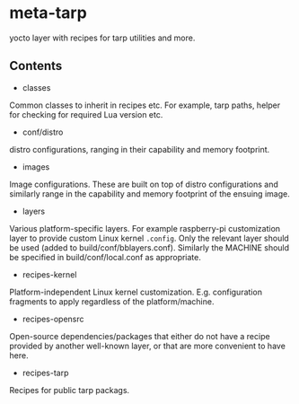 # meta-tarp

yocto layer with recipes for tarp utilities and more.


## Contents

* classes

Common classes to inherit in recipes etc. For example, tarp paths,
helper for checking for required Lua version etc.

* conf/distro

distro configurations, ranging in their capability and memory footprint.

* images

Image configurations. These are built on top of distro configurations and
similarly range in the capability and memory footprint of the ensuing image.

* layers

Various platform-specific layers. For example raspberry-pi customization layer
to provide custom Linux kernel `.config`.
Only the relevant layer should be used (added to build/conf/bblayers.conf).
Similarly the MACHINE should be specified in build/conf/local.conf as
appropriate.

* recipes-kernel

Platform-independent Linux kernel customization. E.g. configuration fragments to
apply regardless of the platform/machine.

* recipes-opensrc

Open-source dependencies/packages that either do not have a recipe provided by
another well-known layer, or that are more convenient to have here.

* recipes-tarp

Recipes for public tarp packags.


